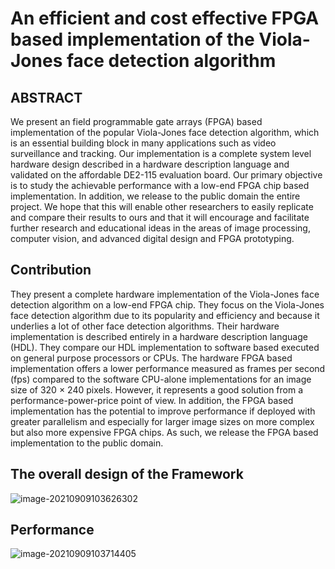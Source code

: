 # An efficient and cost effective FPGA based implementation of the Viola-Jones face detection algorithm
## ABSTRACT

We present an field programmable gate arrays (FPGA) based implementation of the popular Viola-Jones face detection algorithm, which is an essential building block in many applications such as video surveillance and tracking. Our implementation is a complete system level hardware design described in a hardware description language and validated on the affordable DE2-115 evaluation board. Our primary objective is to study the achievable performance with a low-end FPGA chip based implementation. In addition, we release to the public domain the entire project. We hope that this will enable other researchers to easily replicate and compare their results to ours and that it will encourage and facilitate further research and educational ideas in the areas of image processing, computer vision, and advanced digital design and FPGA prototyping.

## Contribution

They present a complete hardware implementation of the Viola-Jones face detection algorithm on a low-end FPGA chip. They focus on the Viola-Jones face detection algorithm due to its popularity and efficiency and because it underlies a lot of other face detection algorithms. Their hardware implementation is described entirely in a hardware description language (HDL). They compare our HDL implementation to software based executed on general purpose processors or CPUs. The hardware FPGA based implementation offers a lower performance measured as frames per second (fps) compared to the software CPU-alone implementations for an image size of 320 × 240 pixels. However, it represents a good solution from a performance-power-price point of view. In addition, the FPGA based implementation has the potential to improve performance if deployed with greater parallelism and especially for larger image sizes on more complex but also more expensive FPGA chips. As such, we release the FPGA based implementation to the public domain.

## The overall design of the Framework

![image-20210909103626302](https://gitee.com/feiyipengfei/pic-md1/raw/master/20210909103626.png)

## Performance

![image-20210909103714405](https://gitee.com/feiyipengfei/pic-md1/raw/master/20210909103714.png)

